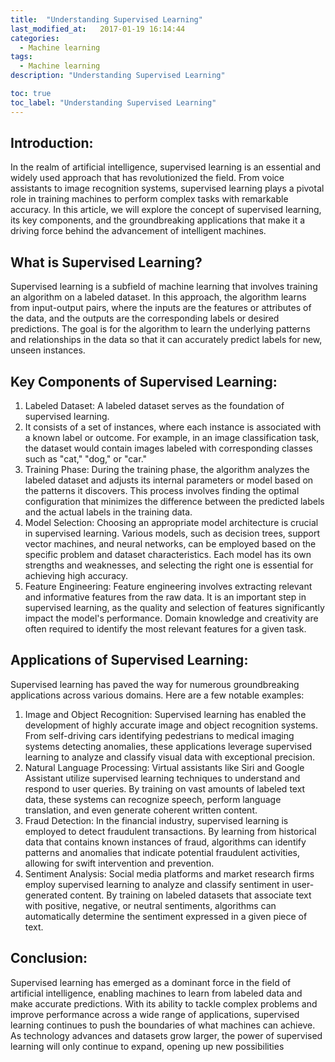 ```yaml
---
title:  "Understanding Supervised Learning"
last_modified_at:   2017-01-19 16:14:44
categories: 
  - Machine learning
tags:
  - Machine learning
description: "Understanding Supervised Learning"

toc: true
toc_label: "Understanding Supervised Learning"
---
```


## Introduction:
In the realm of artificial intelligence, supervised learning is an essential and widely used approach that has revolutionized the field. From voice assistants to image recognition systems, supervised learning plays a pivotal role in training machines to perform complex tasks with remarkable accuracy. In this article, we will explore the concept of supervised learning, its key components, and the groundbreaking applications that make it a driving force behind the advancement of intelligent machines.

## What is Supervised Learning?
Supervised learning is a subfield of machine learning that involves training an algorithm on a labeled dataset. In this approach, the algorithm learns from input-output pairs, where the inputs are the features or attributes of the data, and the outputs are the corresponding labels or desired predictions. The goal is for the algorithm to learn the underlying patterns and relationships in the data so that it can accurately predict labels for new, unseen instances.

## Key Components of Supervised Learning:

1. Labeled Dataset: A labeled dataset serves as the foundation of supervised learning.
2. It consists of a set of instances, where each instance is associated with a known label or outcome. For example, in an image classification task, the dataset would contain images labeled with corresponding classes such as "cat," "dog," or "car."
3. Training Phase: During the training phase, the algorithm analyzes the labeled dataset and adjusts its internal parameters or model based on the patterns it discovers. This process involves finding the optimal configuration that minimizes the difference between the predicted labels and the actual labels in the training data.
4. Model Selection: Choosing an appropriate model architecture is crucial in supervised learning. Various models, such as decision trees, support vector machines, and neural networks, can be employed based on the specific problem and dataset characteristics. Each model has its own strengths and weaknesses, and selecting the right one is essential for achieving high accuracy.
5. Feature Engineering: Feature engineering involves extracting relevant and informative features from the raw data. It is an important step in supervised learning, as the quality and selection of features significantly impact the model's performance. Domain knowledge and creativity are often required to identify the most relevant features for a given task.

## Applications of Supervised Learning:
Supervised learning has paved the way for numerous groundbreaking applications across various domains. Here are a few notable examples:

1. Image and Object Recognition: Supervised learning has enabled the development of highly accurate image and object recognition systems. From self-driving cars identifying pedestrians to medical imaging systems detecting anomalies, these applications leverage supervised learning to analyze and classify visual data with exceptional precision.
2. Natural Language Processing: Virtual assistants like Siri and Google Assistant utilize supervised learning techniques to understand and respond to user queries. By training on vast amounts of labeled text data, these systems can recognize speech, perform language translation, and even generate coherent written content.
3. Fraud Detection: In the financial industry, supervised learning is employed to detect fraudulent transactions. By learning from historical data that contains known instances of fraud, algorithms can identify patterns and anomalies that indicate potential fraudulent activities, allowing for swift intervention and prevention.
4. Sentiment Analysis: Social media platforms and market research firms employ supervised learning to analyze and classify sentiment in user-generated content. By training on labeled datasets that associate text with positive, negative, or neutral sentiments, algorithms can automatically determine the sentiment expressed in a given piece of text.

## Conclusion:
Supervised learning has emerged as a dominant force in the field of artificial intelligence, enabling machines to learn from labeled data and make accurate predictions. With its ability to tackle complex problems and improve performance across a wide range of applications, supervised learning continues to push the boundaries of what machines can achieve. As technology advances and datasets grow larger, the power of supervised learning will only continue to expand, opening up new possibilities
